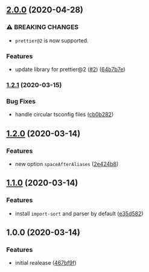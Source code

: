## [2.0.0](https://github.com/ifiokjr/prettier-plugin-sorted/compare/v1.2.1...v2.0.0) (2020-04-28)


### ⚠ BREAKING CHANGES

* `prettier@2` is now supported.

### Features

* update library for prettier@2 ([#2](https://github.com/ifiokjr/prettier-plugin-sorted/issues/2)) ([64b7b7e](https://github.com/ifiokjr/prettier-plugin-sorted/commit/64b7b7e3d4f1e844625a1bb904eaa8c5eccb9484))

### [1.2.1](https://github.com/ifiokjr/prettier-plugin-sorted/compare/v1.2.0...v1.2.1) (2020-03-15)


### Bug Fixes

* handle circular tsconfig files ([cb0b282](https://github.com/ifiokjr/prettier-plugin-sorted/commit/cb0b2822ec9bd3fd0736ddcf3c527eecf049157a))

## [1.2.0](https://github.com/ifiokjr/prettier-plugin-sorted/compare/v1.1.0...v1.2.0) (2020-03-14)


### Features

* new option `spaceAfterAliases` ([2e424b8](https://github.com/ifiokjr/prettier-plugin-sorted/commit/2e424b895ce9a9fc50f00ffefd497a20b974144a))

## [1.1.0](https://github.com/ifiokjr/prettier-plugin-sorted/compare/v1.0.0...v1.1.0) (2020-03-14)


### Features

* install `import-sort` and parser by default ([e35d582](https://github.com/ifiokjr/prettier-plugin-sorted/commit/e35d582af8d61bf183933bbf805a4989973eb38f))

## 1.0.0 (2020-03-14)


### Features

* initial realease ([467bf9f](https://github.com/ifiokjr/prettier-plugin-sorted/commit/467bf9fcec2bf200897da5288e79769ea6223279))
